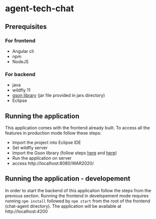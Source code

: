 # agent-tech-chat

## Prerequisites

### For frontend
- Angular cli
- npm 
- NodeJS

### For backend
- java
- wildfly 11
- [gson library](https://mvnrepository.com/artifact/com.google.code.gson/gson/2.8.6) (jar file provided in jars directory)
- Eclipse
## Running the application 

This application comes with the frontend already built. To access all the features in production mode follow these steps:

- Import the project into Eclipse IDE
- Set wildfly server 
- Import the Gson library (follow steps [here](https://medium.com/programmers-blockchain/importing-gson-into-eclipse-ec8cf678ad52) and [here](https://metamug.com/article/java/eclipse-gson-class-not-found.html?fbclid=IwAR2_5r2ESyQitvINdM-m8cp50n-REQMrHGSHxQ9oRqpqggLyjb35P6Sf6Vw))
- Run the application on server
- access http://localhost:8080/WAR2020/

## Running the application - developement

In order to start the backend of this applicaiton follow the steps from the previous section.
Running the frontend in developement mode requires running `npm install` followed by `npm start` from the root of the frontend (chat-agent directory). The application will be available at http://localhost:4200
